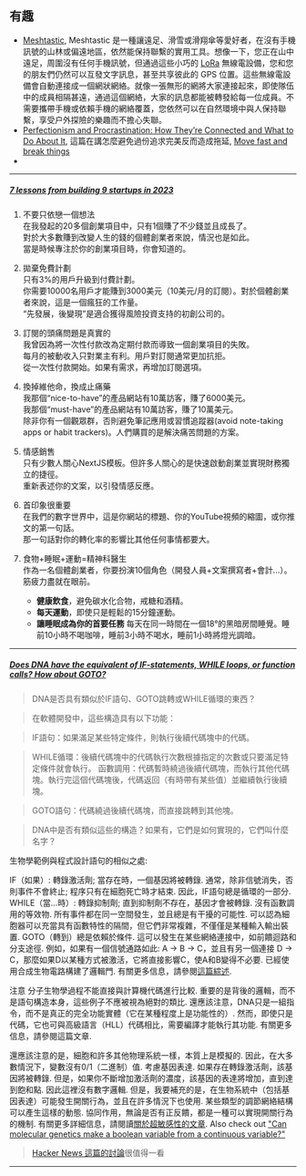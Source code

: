 ## 有趣

* [Meshtastic](https://github.com/meshtastic), Meshtastic 是一種讓遠足、滑雪或滑翔傘等愛好者，在沒有手機訊號的山林或偏遠地區，依然能保持聯繫的實用工具。想像一下，您正在山中遠足，周圍沒有任何手機訊號，但通過這些小巧的 [LoRa](https://en.wikipedia.org/wiki/LoRa) 無線電設備，您和您的朋友們仍然可以互發文字訊息，甚至共享彼此的 GPS 位置。這些無線電設備會自動連接成一個網狀網絡。就像一張無形的網將大家連接起來，即使隊伍中的成員相隔甚遠，通過這個網絡，大家的訊息都能被轉發給每一位成員。不需要攜帶手機或依賴手機的網絡覆蓋，您依然可以在自然環境中與人保持聯繫，享受户外探險的樂趣而不擔心失聯。
* [Perfectionism and Procrastination: How They’re Connected and What to Do About It](https://solvingprocrastination.com/perfectionism/), 這篇在講怎麼避免過份追求完美反而造成拖延, [Move fast and break things](https://en.wikipedia.org/wiki/Meta_Platforms#History)
*


-----

##### [7 lessons from building 9 startups in 2023](https://marclou.beehiiv.com/p/7-lessons-from-building-9-startups-as-a-solopreneur)

1. 不要只依戀一個想法  
在我發起的20多個創業項目中，只有1個賺了不少錢並且成長了。  
對於大多數賺到改變人生的錢的個體創業者來說，情況也是如此。  
當是時候專注於你的創業項目時，你會知道的。

2. 拋棄免費計劃  
只有3%的用戶升級到付費計劃。  
你需要10000名用戶才能賺到3000美元（10美元/月的訂閱）。對於個體創業者來說，這是一個瘋狂的工作量。  
“先發展，後變現”是適合獲得風險投資支持的初創公司的。

3. 訂閱的頭痛問題是真實的  
我曾因為將一次性付款改為定期付款而導致一個創業項目的失敗。  
每月的被動收入只對業主有利。用戶對訂閱通常更加抗拒。  
從一次性付款開始。如果有需求，再增加訂閱選項。

4. 換掉維他命，換成止痛藥  
我那個“nice-to-have”的產品網站有10萬訪客，賺了6000美元。  
我那個“must-have”的產品網站有10萬訪客，賺了10萬美元。  
除非你有一個觀眾群，否則避免筆記應用或習慣追蹤器(avoid note-taking apps or habit trackers)。人們購買的是解決痛苦問題的方案。

5. 情感銷售  
只有少數人關心NextJS模板。但許多人關心的是快速啟動創業並實現財務獨立的捷徑。  
重新表述你的文案，以引發情感反應。

6. 首印象很重要  
在我們的數字世界中，這是你網站的標題、你的YouTube視頻的縮圖，或你推文的第一句話。  
那一句話對你的轉化率的影響比其他任何事情都要大。

7. 食物+睡眠+運動=精神科醫生  <br/>作為一名個體創業者，你要扮演10個角色（開發人員+文案撰寫者+會計...）。筋疲力盡就在眼前。  
	* **健康飲食**，避免碳水化合物，戒糖和酒精。  
	* **每天運動**，即使只是輕鬆的15分鐘運動。  
	* **讓睡眠成為你的首要任務** 每天在同一時間在一個18°的黑暗房間睡覺。睡前10小時不喝咖啡，睡前3小時不喝水，睡前1小時將燈光調暗。

-----

##### [Does DNA have the equivalent of IF-statements, WHILE loops, or function calls? How about GOTO?](https://biology.stackexchange.com/questions/30116/does-dna-have-the-equivalent-of-if-statements-while-loops-or-function-calls-h)

>DNA是否具有類似於IF語句、GOTO跳轉或WHILE循環的東西？

>在軟體開發中，這些構造具有以下功能：

>IF語句：如果滿足某些特定條件，則執行後續代碼塊中的代碼。

>WHILE循環：後續代碼塊中的代碼執行次數根據指定的次數或只要滿足特定條件就會執行。
函數調用：代碼暫時繞過後續代碼塊，而執行其他代碼塊。執行完這個代碼塊後，代碼返回（有時帶有某些值）並繼續執行後續塊。

>GOTO語句：代碼繞過後續代碼塊，而直接跳轉到其他塊。

>DNA中是否有類似這些的構造？如果有，它們是如何實現的，它們叫什麼名字？


生物學範例與程式設計語句的相似之處:

IF（如果）: 轉錄激活劑; 當存在時，一個基因將被轉錄. 通常，除非信號消失，否則事件不會終止; 程序只有在細胞死亡時才結束. 因此，IF語句總是循環的一部分.
WHILE（當…時）: 轉錄抑制劑; 直到抑制劑不存在，基因才會被轉錄.
沒有函數調用的等效物. 所有事件都在同一空間發生，並且總是有干擾的可能性. 可以認為細胞器可以充當具有函數特性的隔間，但它們非常複雜，不僅僅是某種輸入輸出裝置.
GOTO（轉到）總是依賴於條件. 這可以發生在某些網絡連接中，如前饋迴路和分支途徑. 例如，如果有一個信號通路如此:
A → B → C，並且有另一個連接 D → C，那麼如果D以某種方式被激活，它將直接影響C，使A和B變得不必要.
已經使用合成生物電路構建了邏輯門. 有關更多信息，請參閱[這篇綜述](http://www.nature.com/nrg/journal/v16/n3/abs/nrg3885.html).

注意
分子生物學過程不能直接與計算機代碼進行比較. 重要的是背後的邏輯，而不是語句構造本身，這些例子不應被視為絕對的類比. 還應該注意，DNA只是一組指令，而不是真正的完全功能實體（它在某種程度上是功能性的）. 然而，即使只是代碼，它也可與高級語言（HLL）代碼相比，需要編譯才能執行其功能. 有關更多信息，請參閱這篇文章.

還應該注意的是，細胞和許多其他物理系統一樣，本質上是模擬的. 因此，在大多數情況下，變數沒有0/1（二進制）值. 考慮基因表達. 如果存在轉錄激活劑，該基因將被轉錄. 但是，如果你不斷增加激活劑的濃度，該基因的表達將增加，直到達到飽和點. 因此這裡沒有數字邏輯. 但是，我要補充的是，在生物系統中（包括基因表達）可能發生開關行為，並且在許多情況下也使用. 某些類型的調節網絡結構可以產生這樣的動態. 協同作用，無論是否有正反饋，都是一種可以實現開關行為的機制. 有關更多詳細信息，請閱讀[關於超敏感性的文章](https://en.wikipedia.org/wiki/Ultrasensitivity). Also check out ["Can molecular genetics make a boolean variable from a continuous variable?"](https://biology.stackexchange.com/q/30588/3340)

> [Hacker News 這篇的討論](https://news.ycombinator.com/item?id=38937801)很值得一看

----

